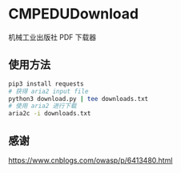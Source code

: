 # CMPEDUDownload

机械工业出版社 PDF 下载器

## 使用方法

```bash
pip3 install requests
# 获得 aria2 input file
python3 download.py | tee downloads.txt
# 使用 aria2 进行下载
aria2c -i downloads.txt
```

## 感谢

<https://www.cnblogs.com/owasp/p/6413480.html>
